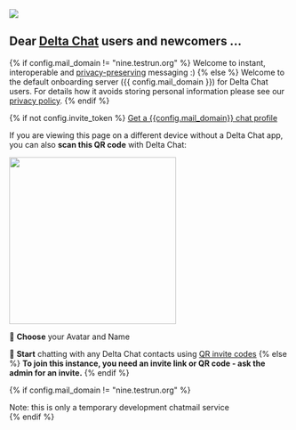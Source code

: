 
<img class="banner" src="collage-top.png"/>

## Dear [Delta Chat](https://get.delta.chat) users and newcomers ... 

{% if config.mail_domain != "nine.testrun.org" %}
Welcome to instant, interoperable and [privacy-preserving](privacy.html) messaging :) 
{% else %}
Welcome to the default onboarding server ({{ config.mail_domain }}) 
for Delta Chat users.  For details how it avoids storing personal information
please see our [privacy policy](privacy.html). 
{% endif %}

{% if not config.invite_token %}
<a class="cta-button" href="DCACCOUNT:https://{{ config.mail_domain }}/new">Get a {{config.mail_domain}} chat profile</a>

If you are viewing this page on a different device
without a Delta Chat app,
you can also **scan this QR code** with Delta Chat:

<a href="DCACCOUNT:https://{{ config.mail_domain }}/new">
    <img width=300 style="float: none;" src="qr-chatmail-invite-{{config.mail_domain}}.png" /></a>

🐣 **Choose** your Avatar and Name

💬 **Start** chatting with any Delta Chat contacts using [QR invite codes](https://delta.chat/en/help#howtoe2ee)
{% else %}
**To join this instance, you need an invite link or QR code -
ask the admin for an invite.**
{% endif %}

{% if config.mail_domain != "nine.testrun.org" %}
<div class="experimental">Note: this is only a temporary development chatmail service</div>
{% endif %}

